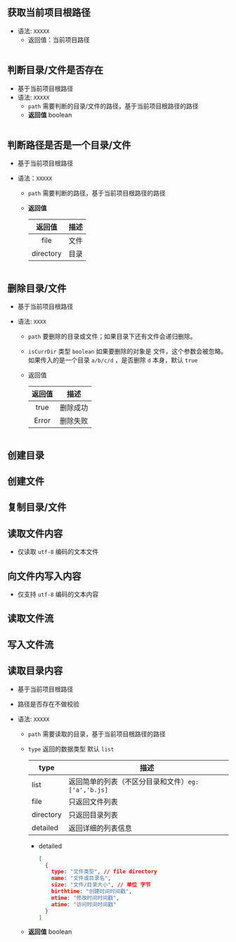## 获取当前项目根路径

- 语法: `XXXXX`
  - 返回值：当前项目路径

```js

```

## 判断目录/文件是否存在

- 基于当前项目根路径
- 语法: `XXXXX`
  - `path` 需要判断的目录/文件的路径，基于当前项目根路径的路径
  - **返回值** boolean

```js

```

## 判断路径是否是一个目录/文件

- 基于当前项目根路径

- 语法：`XXXXX`

  - `path` 需要判断的路径，基于当前项目根路径的路径

  - **返回值** 

    |  返回值   | 描述 |
    | :-------: | :--: |
    |   file    | 文件 |
    | directory | 目录 |

```js
```

## 删除目录/文件

- 基于当前项目根路径

- 语法: `XXXX`

  - `path` 要删除的目录或文件；如果目录下还有文件会递归删除。

  - `isCurrDir` 类型 `boolean` 如果要删除的对象是 文件，这个参数会被忽略。如果传入的是一个目录 `a/b/c/d` ，是否删除 `d` 本身，默认 `true`

  - 返回值

    | 返回值 |   描述   |
    | :----: | :------: |
    |  true  | 删除成功 |
    | Error  | 删除失败 |

```js
```

## 创建目录

## 创建文件

## 复制目录/文件

## 读取文件内容

- 仅读取 `utf-8` 编码的文本文件

## 向文件内写入内容

- 仅支持 `utf-8` 编码的文本内容

## 读取文件流

## 写入文件流

## 读取目录内容

- 基于当前项目根路径

- 路径是否存在不做校验

- 语法: `XXXXX`

  - `path` 需要读取的目录，基于当前项目根路径的路径

  - `type` 返回的数据类型 默认 `list`

    | type      | 描述                                                |
    | --------- | --------------------------------------------------- |
    | list      | 返回简单的列表（不区分目录和文件）`eg: ['a','b.js]` |
    | file      | 只返回文件列表                                      |
    | directory | 只返回目录列表                                      |
    | detailed  | 返回详细的列表信息                                  |

    - detailed

      ```json
      [
        {
          type: "文件类型", // file directory
          name: "文件或目录名",
          size: "文件/目录大小", // 单位 字节
          birthtime: "创建时间时间戳",
          mtime: "修改时间时间戳",
          atime: "访问时间时间戳"
        }
      ]
      ```

      

  - **返回值** boolean